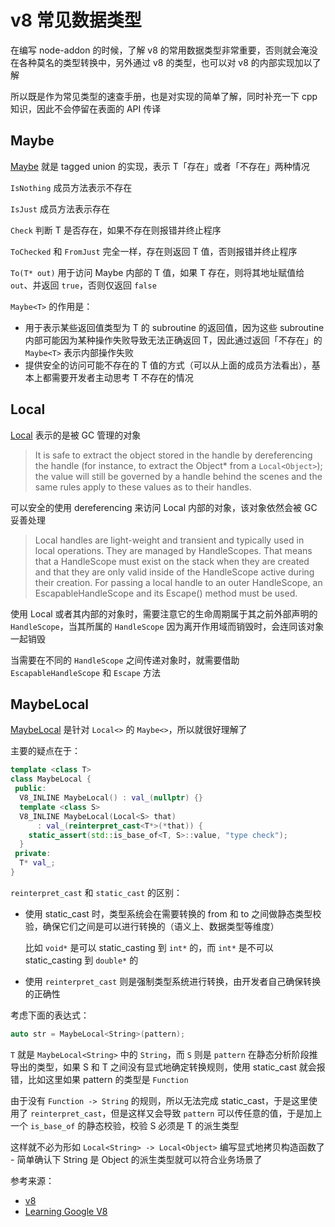 # v8 常见数据类型

在编写 node-addon 的时候，了解 v8 的常用数据类型非常重要，否则就会淹没在各种莫名的类型转换中，另外通过 v8 的类型，也可以对 v8 的内部实现加以了解

所以既是作为常见类型的速查手册，也是对实现的简单了解，同时补充一下 cpp 知识，因此不会停留在表面的 API 传译

## Maybe

[Maybe<T>](https://github.com/v8/v8/blob/master/include/v8.h#L10085) 就是 tagged union 的实现，表示 T「存在」或者「不存在」两种情况

`IsNothing` 成员方法表示不存在

`IsJust` 成员方法表示存在

`Check` 判断 T 是否存在，如果不存在则报错并终止程序

`ToChecked` 和 `FromJust` 完全一样，存在则返回 T 值，否则报错并终止程序

`To(T* out)` 用于访问 Maybe 内部的 T 值，如果 T 存在，则将其地址赋值给 `out`、并返回 `true`，否则仅返回 `false`

`Maybe<T>` 的作用是：

- 用于表示某些返回值类型为 T 的 subroutine 的返回值，因为这些 subroutine 内部可能因为某种操作失败导致无法正确返回 T，因此通过返回「不存在」的 `Maybe<T>` 表示内部操作失败
- 提供安全的访问可能不存在的 T 值的方式（可以从上面的成员方法看出），基本上都需要开发者主动思考 T 不存在的情况

## Local

[Local<T>](https://github.com/v8/v8/blob/master/include/v8.h#L197) 表示的是被 GC 管理的对象

> It is safe to extract the object stored in the handle by
> dereferencing the handle (for instance, to extract the Object* from
> a `Local<Object>`); the value will still be governed by a handle
> behind the scenes and the same rules apply to these values as to
> their handles.

可以安全的使用 dereferencing 来访问 Local 内部的对象，该对象依然会被 GC 妥善处理

> Local handles are light-weight and transient and typically used in
> local operations.  They are managed by HandleScopes. That means that a
> HandleScope must exist on the stack when they are created and that they are
> only valid inside of the HandleScope active during their creation.
> For passing a local handle to an outer HandleScope, an EscapableHandleScope
> and its Escape() method must be used.

使用 Local 或者其内部的对象时，需要注意它的生命周期属于其之前外部声明的 `HandleScope`，当其所属的 `HandleScope` 因为离开作用域而销毁时，会连同该对象一起销毁

当需要在不同的 `HandleScope` 之间传递对象时，就需要借助 `EscapableHandleScope` 和 `Escape` 方法

## MaybeLocal

[MaybeLocal](https://github.com/v8/v8/blob/master/include/v8.h#L369) 是针对 `Local<>` 的 `Maybe<>`，所以就很好理解了

主要的疑点在于：

```cpp
template <class T>
class MaybeLocal {
 public:
  V8_INLINE MaybeLocal() : val_(nullptr) {}
  template <class S>
  V8_INLINE MaybeLocal(Local<S> that)
      : val_(reinterpret_cast<T*>(*that)) {
    static_assert(std::is_base_of<T, S>::value, "type check");
  }
 private:
  T* val_;
}
```

`reinterpret_cast` 和 `static_cast` 的区别：

- 使用 static_cast 时，类型系统会在需要转换的 from 和 to 之间做静态类型校验，确保它们之间是可以进行转换的（语义上、数据类型等维度）
  
  比如 `void*` 是可以 static_casting 到 `int*` 的，而 `int*` 是不可以 static_casting 到 `double*` 的

- 使用 `reinterpret_cast` 则是强制类型系统进行转换，由开发者自己确保转换的正确性

考虑下面的表达式：

```cpp
auto str = MaybeLocal<String>(pattern);
```

`T` 就是 `MaybeLocal<String>` 中的 `String`，而 `S` 则是 `pattern` 在静态分析阶段推导出的类型，如果 S 和 T 之间没有显式地确定转换规则，使用 static_cast 就会报错，比如这里如果 pattern 的类型是 `Function`

由于没有 `Function -> String` 的规则，所以无法完成 static_cast，于是这里使用了 `reinterpret_cast`，但是这样又会导致 `pattern` 可以传任意的值，于是加上一个 `is_base_of` 的静态校验，校验 S 必须是 T 的派生类型

这样就不必为形如 `Local<String> -> Local<Object>` 编写显式地拷贝构造函数了 - 简单确认下 String 是 Object 的派生类型就可以符合业务场景了


参考来源：

- [v8](https://github.com/v8)
- [Learning Google V8](https://github.com/danbev/learning-v8)
